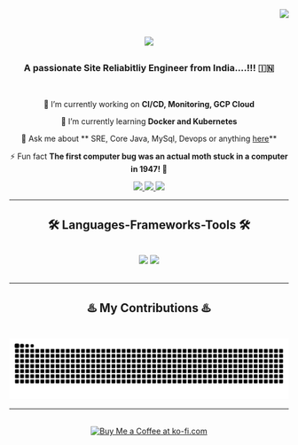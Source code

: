 <img align="right" src="https://visitor-badge.laobi.icu/badge?page_id=Saif7M" />

<h1 align="center">
    <img src="https://readme-typing-svg.herokuapp.com/?font=Righteous&size=35&center=true&vCenter=true&width=500&height=70&duration=4000&lines=Hi+There!+🙋‍♂️;+I'm+Khajasaifan+Mulla!;" />
</h1>

<h3 align="center">A passionate Site Reliabitliy Engineer from India....!!! 🇮🇳</h3>

<br/>

<div align="center">
 
 🔭 I’m currently working on **CI/CD, Monitoring, GCP Cloud**
 
 🌱 I’m currently learning **Docker and Kubernetes**

💬 Ask me about ** SRE, Core Java, MySql, Devops or anything [here](https://github.com/Saif7M/Saif7M/issues)**

⚡ Fun fact **The first computer bug was an actual moth stuck in a computer in 1947! 🐛**

 </div>
 
<div align="center"> 
  <a href="mailto:saifan.mulla91@gmail.com">
    <img src="https://img.shields.io/badge/Gmail-333333?style=for-the-badge&logo=gmail&logoColor=red" />
  </a>
  <a href="https://www.linkedin.com/in/khajasaifan/" target="_blank">
    <img src="https://img.shields.io/badge/LinkedIn-0077B5?style=for-the-badge&logo=linkedin&logoColor=white" target="_blank" />
  </a>
  <a href="https://github.com/Saif7M" target="_blank">
     <img src="https://img.shields.io/badge/Portfolio-FF5722?style=for-the-badge&logo=todoist&logoColor=white" target="_blank" /> <!-- sqlite, safari, google-chrome are other good icon options -->
  </a>
</div>

 <hr/>
 
<h2 align="center"> 🛠 Languages-Frameworks-Tools 🛠 </h2>
<br/>
<div align="center">
    <img src="https://skillicons.dev/icons?i=c,java,selenium,mysql,html,css,javascript,vscode,eclipse,github" />
    <img src="https://skillicons.dev/icons?i=jenkins,linux,aws,gcp,kafka,git,terraform,kubernetes,docker,vim,grafana,prometheus" /><br>
</div>

<br/>
<hr/>

<div align="center">
  <h2>♨️ My Contributions ♨️</h2>
  <br>
  <img alt="snake eating my contributions" src="https://raw.githubusercontent.com/Saif7M/Saif7M/output/github-contribution-grid-snake.svg" />
  
  <br/>
</div>

<hr/>

<br/>

<div align="center">
<a href='' target='_blank'><img height='64' style='border:0px;height:64px;' src='https://storage.ko-fi.com/cdn/kofi1.png?v=3' border='0' alt='Buy Me a Coffee at ko-fi.com' /></a>
</div>

<br/>
